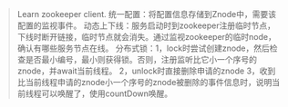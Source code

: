 >Learn zookeeper client.
>统一配置：将配置信息存储到Znode中，需要该配置的监视事件。
>动态上下线：服务启动时到zookeeper注册临时节点，下线时断开链接，临时节点就会消失。通过监视zookeeper的临时node，确认有哪些服务节点在线。
>分布式锁：1，lock时尝试创建znode，然后检查是否最小编号，最小则获得锁。否则，注册监听比它小一个序号的znode，并await当前线程。
>          2，unlock时直接删除申请的znode
>          3，收到 比当前线程申请的znode小一个序号的znode被删除的事件信息时，说明当前线程可以唤醒了，使用countDown唤醒。